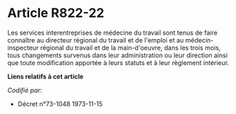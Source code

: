 # Article R822-22

Les services interentreprises de médecine du travail sont tenus de faire connaître au directeur régional du travail et de
l'emploi et au médecin-inspecteur régional du travail et de la main-d'oeuvre, dans les trois mois, tous changements survenus
dans leur administration ou leur direction ainsi que toute modification apportée à leurs statuts et à leur règlement
intérieur.

**Liens relatifs à cet article**

_Codifié par_:

  - Décret n°73-1048 1973-11-15
